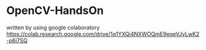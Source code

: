 # OpenCV-HandsOn
written by using google colaboratory
https://colab.research.google.com/drive/1q1YXQi4NXWOQmE9eqeVJyLwK2-p6i7SQ
